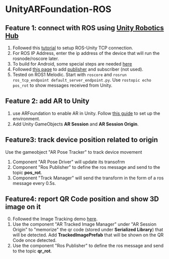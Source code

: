 # UnityARFoundation-ROS

## Feature 1: connect with ROS using [Unity Robotics Hub](https://github.com/Unity-Technologies/Unity-Robotics-Hub)

1. Followed this [tutorial](https://github.com/Unity-Technologies/Unity-Robotics-Hub/blob/main/tutorials/ros_unity_integration/setup.md) to setup ROS-Unity TCP connection.
2. For ROS IP Address, enter the ip address of the device that will run the rosnode/roscore later.
3. To build for Android, some special steps are needed [here](https://github.com/Unity-Technologies/Unity-Robotics-Hub/issues/169#issuecomment-788323044)
4. Followed [this page](https://github.com/Unity-Technologies/Unity-Robotics-Hub/tree/main/tutorials/ros_unity_integration) to add [publisher](https://github.com/KKKKKyle/UnityARFoundation-ROS/blob/master/Assets/Scripts/RosPublisher.cs) and subscriber (not used).
5. Tested on ROS1 Melodic. Start with `roscore` and `rosrun ros_tcp_endpoint default_server_endpoint.py`. Use `rostopic echo pos_rot` to show messages received from Unity.

## Feature 2: add AR to Unity

1. use ARFoundation to enable AR in Unity. Follow [this guide](https://codelabs.developers.google.com/arcore-unity-ar-foundation#1) to set up the environment.
2. Add Unity GameObjects **AR Session** and **AR Session Origin**.

## Feature3: track device position related to origin

Use the gameobject "AR Pose Tracker" to track device movement
  1. Component "AR Pose Driver" will update its transofrm
  2. Component "Ros Publisher" to define the ros message and send to the topic **pos_rot**.
  3. Component "Track Manager" will send the transform in the form of a ros message every 0.5s.
  
## Feature4: report QR Code position and show 3D image on it

0. Followed the Image Tracking demo [here](https://github.com/Unity-Technologies/arfoundation-demos#image-tracking--also-available-on-the-asset-store-here).
1. Use the component "AR Tracked Image Manager" under "AR Session Origin" to "memorize" the qr code (stored under **Serialized Library**) that will be detected. Add **TrackedImagePrefab** that will be shown on the QR Code once detected.
2. Use the component "Ros Publisher" to define the ros message and send to the topic **qr_rot**.
  

